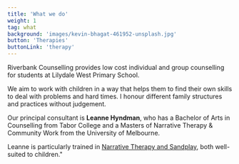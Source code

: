 ```yaml
---
title: 'What we do'
weight: 1
tag: what
background: 'images/kevin-bhagat-461952-unsplash.jpg'
button: 'Therapies'
buttonLink: 'therapy'
---
```


Riverbank Counselling provides low cost individual and group counselling for students at Lilydale West Primary School.

We aim to work with children in a way that helps them to find their own skills to deal with problems and hard times. I honour different family structures and practices without judgement.

Our principal consultant is **Leanne Hyndman**, who has a Bachelor of Arts in Counselling from Tabor College and a Masters of Narrative Therapy & Community Work from the University of Melbourne.

Leanne is particularly trained in [Narrative Therapy and Sandplay](/therapy), both well-suited to children."
